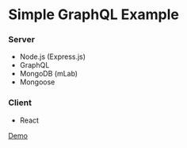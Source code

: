 # Simple GraphQL Example

### Server
  - Node.js (Express.js)
  - GraphQL
  - MongoDB (mLab)
  - Mongoose

### Client
  - React
 
<a href="https://simple-graphql.herokuapp.com/graphql">Demo</a>
